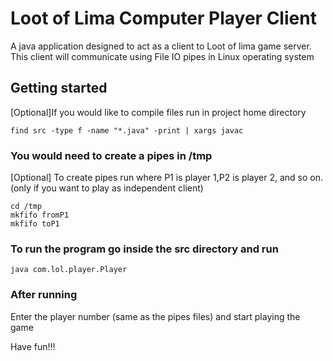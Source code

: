 # Loot of Lima Computer Player Client
A java application designed to act as a client to Loot of lima game server.
This client will communicate using File IO pipes in Linux operating system

## Getting started

\[Optional\]If you would like to compile files run in project home directory
```
find src -type f -name "*.java" -print | xargs javac
```
### You would need to create a pipes in /tmp
\[Optional\] To create pipes run where P1 is player 1,P2 is player 2, and so on. (only if you want to play as independent client)

```
cd /tmp
mkfifo fromP1
mkfifo toP1
```

### To run the program go inside the src directory and run
```
java com.lol.player.Player
```

### After running
Enter the player number \(same as the pipes files\) and start playing the game

Have fun!!!

